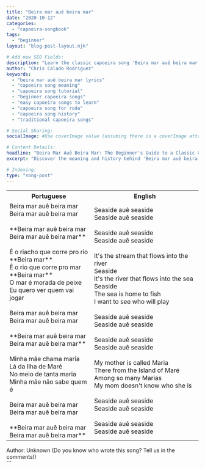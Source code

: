 ```yaml
---
title: "Beira mar auê beira mar"
date: "2020-10-12"
categories:
  - "capoeira-songbook"
tags:
  - "beginner"
layout: "blog-post-layout.njk"

# Add new SEO Fields:
description: "Learn the classic capoeira song 'Beira mar auê beira mar'! Lyrics, meaning, and history explained in this guide for beginner capoeiristas."
author: "Chris Calado Rodriguez"
keywords:
  - "beira mar auê beira mar lyrics"
  - "capoeira song meaning"
  - "capoeira song tutorial"
  - "beginner capoeira songs"
  - "easy capoeira songs to learn"
  - "capoeira song for roda"
  - "capoeira song history"
  - "traditional capoeira songs"

# Social Sharing:
socialImage: #Use coverImage value (assuming there is a coverImage attribute available in your project's context)

# Content Details:
headline: "Beira Mar Auê Beira Mar: The Beginner's Guide to a Classic Capoeira Song"
excerpt: "Discover the meaning and history behind 'Beira mar auê beira mar', a fundamental capoeira song for beginners, with lyrics and insights to enhance your roda experience."

# Indexing:
type: "song-post"
---
```



<table class="capoeira-table">
    <tr class="header-row">
        <th>Portuguese</th>
        <th>English</th>
    </tr>
    <tr>
        <td>Beira mar auê beira mar<br>Beira mar auê beira mar<br><br>**Beira mar auê beira mar<br>Beira mar auê beira mar**<br><br>É o riacho que corre pro rio<br>**Beira mar**<br>É o rio que corre pro mar<br>**Beira mar**<br>O mar é morada de peixe<br>Eu quero ver quem vai jogar<br><br>Beira mar auê beira mar<br>Beira mar auê beira mar<br><br>**Beira mar auê beira mar<br>Beira mar auê beira mar**<br><br>Minha mãe chama maria<br>Lá da Ilha de Maré<br>No meio de tanta maria<br>Minha mãe não sabe quem é<br><br>Beira mar auê beira mar<br>Beira mar auê beira mar<br><br>**Beira mar auê beira mar<br>Beira mar auê beira mar**</td>
        <td>Seaside auê seaside<br>Seaside auê seaside<br><br>Seaside auê seaside<br>Seaside auê seaside<br><br>It's the stream that flows into the river<br>Seaside<br>It's the river that flows into the sea<br>Seaside<br>The sea is home to fish<br>I want to see who will play<br><br>Seaside auê seaside<br>Seaside auê seaside<br><br>Seaside auê seaside<br>Seaside auê seaside<br><br>My mother is called Maria<br>There from the Island of Maré<br>Among so many Marias<br>My mom doesn't know who she is<br><br>Seaside auê seaside<br>Seaside auê seaside<br><br>Seaside auê seaside<br>Seaside auê seaside</td>
    </tr>
</table>
<figcaption>
Author: Unknown (Do you know who wrote this song? Tell us in the comments!)
</figcaption>
```